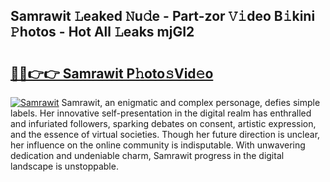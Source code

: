 ## Samrawit 𝙻eaked 𝙽u𝚍e - Part-zor 𝚅𝚒deo B𝚒kini 𝙿hotos - Hot All 𝙻eaks mjGI2

# <h2><a href="http://ld0exhv.urlbe.top/?page=Samrawit">🔗🔗👉👉 Samrawit P𝚑oto𝚜Vid𝚎o</a></h2>

[![Samrawit](https://i.imgur.com/eBuTRDB.gif)](http://ld0exhv.urlbe.top/?page=Samrawit)
Samrawit, an enigmatic and complex personage, defies simple labels. Her innovative self-presentation in the digital realm has enthralled and infuriated followers, sparking debates on consent, artistic expression, and the essence of virtual societies. Though her future direction is unclear, her influence on the online community is indisputable. With unwavering dedication and undeniable charm, Samrawit progress in the digital landscape is unstoppable.
